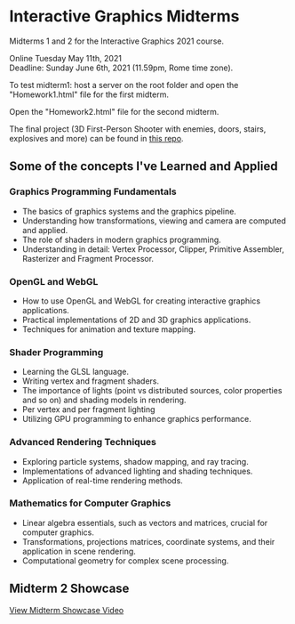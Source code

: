 # Interactive Graphics Midterms

Midterms 1 and 2 for the Interactive Graphics 2021 course.

Online Tuesday May 11th, 2021 <br>
Deadline: Sunday June 6th, 2021 (11.59pm, Rome time zone).

To test midterm1: host a server on the root folder and open the "Homework1.html" file for the first midterm.

Open the "Homework2.html" file for the second midterm.

The final project (3D First-Person Shooter with enemies, doors, stairs, explosives and more) can be found in [this repo](https://github.com/PasSilvestri/final-project-beatstep).

## Some of the concepts I've Learned and Applied

### **Graphics Programming Fundamentals**
   - The basics of graphics systems and the graphics pipeline.
   - Understanding how transformations, viewing and camera are computed and applied.
   - The role of shaders in modern graphics programming.
   - Understanding in detail: Vertex Processor, Clipper, Primitive Assembler, Rasterizer and Fragment Processor.

### **OpenGL and WebGL**
   - How to use OpenGL and WebGL for creating interactive graphics applications.
   - Practical implementations of 2D and 3D graphics applications.
   - Techniques for animation and texture mapping.

### **Shader Programming**
   - Learning the GLSL language.
   - Writing vertex and fragment shaders.
   - The importance of lights (point vs distributed sources, color properties and so on) and shading models in rendering.
   - Per vertex and per fragment lighting
   - Utilizing GPU programming to enhance graphics performance.

### **Advanced Rendering Techniques**
   - Exploring particle systems, shadow mapping, and ray tracing.
   - Implementations of advanced lighting and shading techniques.
   - Application of real-time rendering methods.

### **Mathematics for Computer Graphics**
   - Linear algebra essentials, such as vectors and matrices, crucial for computer graphics.
   - Transformations, projections matrices, coordinate systems, and their application in scene rendering.
   - Computational geometry for complex scene processing.

## Midterm 2 Showcase

[View Midterm Showcase Video](showcase/sheep.mp4)
